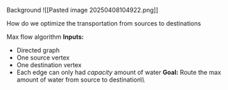 
Background
![[Pasted image 20250408104922.png]]

How do we optimize the transportation from sources to destinations

Max flow algorithm
**Inputs:**
- Directed graph
- One source vertex
- One destination vertex
- Each edge can only had *capacity* amount of water
**Goal:** Route the max amount of water from source to destination\\\